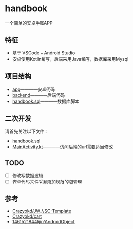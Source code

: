 # handbook
一个简单的安卓手账APP
## 特征
- 基于 VSCode + Android Studio
- 安卓使用Kotlin编写，后端采用Java编写，数据库采用Mysql
## 项目结构
- [app](app)————安卓代码
- [backend](backend)————后端代码
- [handbook.sql](handbook.sql)————数据库脚本
## 二次开发
请首先关注以下文件：
- [handbook.sql](handbook.sql)
- [MainActivity.kt](app/src/main/java/com/example/handbook/MainActivity.kt)————访问后端的url需要适当修改
## TODO
- [ ] 修改写数据逻辑
- [ ] 安卓代码文件采用更加规范的包管理
## 参考
- [Crazyokd/JW_VSC-Template](https://github.com/Crazyokd/JW_VSC-Template)
- [Crazyokd/cart](https://github.com/Crazyokd/cart)
- [1461521844lijin/AndroidObject](https://github.com/1461521844lijin/AndroidObject)
